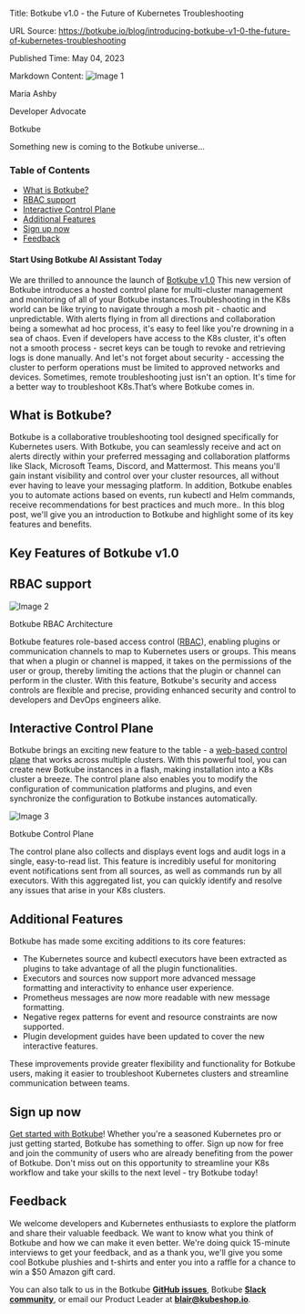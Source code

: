 Title: Botkube v1.0 - the Future of Kubernetes Troubleshooting

URL Source: https://botkube.io/blog/introducing-botkube-v1-0-the-future-of-kubernetes-troubleshooting

Published Time: May 04, 2023

Markdown Content:
![Image 1](https://assets-global.website-files.com/634fabb21508d6c9db9bc46f/6408ed63e5b48fed17e54625_SE6Pjp9PW9TaOwePHJXRaxaLQgYdT2HX_5PYASmvIx8.jpeg)

Maria Ashby

Developer Advocate

Botkube

Something new is coming to the Botkube universe...

### Table of Contents

*   [What is Botkube?](#what-is-botkube-)
*   [RBAC support](#rbac-support-)
*   [Interactive Control Plane](#interactive-control-plane-)
*   [Additional Features](#additional-features)
*   [Sign up now](#sign-up-now)
*   [Feedback](#feedback)

#### Start Using Botkube AI Assistant Today

We are thrilled to announce the launch of [Botkube v1.0](https://app.botkube.io/) This new version of Botkube introduces a hosted control plane for multi-cluster management and monitoring of all of your Botkube instances.Troubleshooting in the K8s world can be like trying to navigate through a mosh pit - chaotic and unpredictable. With alerts flying in from all directions and collaboration being a somewhat ad hoc process, it's easy to feel like you're drowning in a sea of chaos. Even if developers have access to the K8s cluster, it's often not a smooth process - secret keys can be tough to revoke and retrieving logs is done manually. And let's not forget about security - accessing the cluster to perform operations must be limited to approved networks and devices. Sometimes, remote troubleshooting just isn't an option. It's time for a better way to troubleshoot K8s.That’s where Botkube comes in.

What is Botkube?
----------------

Botkube is a collaborative troubleshooting tool designed specifically for Kubernetes users. With Botkube, you can seamlessly receive and act on alerts directly within your preferred messaging and collaboration platforms like Slack, Microsoft Teams, Discord, and Mattermost. This means you'll gain instant visibility and control over your cluster resources, all without ever having to leave your messaging platform. In addition, Botkube enables you to automate actions based on events, run kubectl and Helm commands, receive recommendations for best practices and much more.. In this blog post, we'll give you an introduction to Botkube and highlight some of its key features and benefits.

Key Features of Botkube v1.0
----------------------------

RBAC support
------------

![Image 2](https://assets-global.website-files.com/634fabb21508d6c9db9bc46f/6437222690593713ca726589_botkube-read-only-717ed01cf9fa5e6621f2a09c7b29a32d.svg)

Botkube RBAC Architecture

Botkube features role-based access control ([RBAC](https://docs.botkube.io/configuration/rbac/)), enabling plugins or communication channels to map to Kubernetes users or groups. This means that when a plugin or channel is mapped, it takes on the permissions of the user or group, thereby limiting the actions that the plugin or channel can perform in the cluster. With this feature, Botkube's security and access controls are flexible and precise, providing enhanced security and control to developers and DevOps engineers alike.

Interactive Control Plane
-------------------------

Botkube brings an exciting new feature to the table - a [web-based control plane](https://app.botkube.io/) that works across multiple clusters. With this powerful tool, you can create new Botkube instances in a flash, making installation into a K8s cluster a breeze. The control plane also enables you to modify the configuration of communication platforms and plugins, and even synchronize the configuration to Botkube instances automatically.

![Image 3](https://assets-global.website-files.com/634fabb21508d6c9db9bc46f/643728ace69f4305d971ce6f_Screen%20Shot%202023-04-12%20at%202.54.18%20PM.png)

Botkube Control Plane

The control plane also collects and displays event logs and audit logs in a single, easy-to-read list. This feature is incredibly useful for monitoring event notifications sent from all sources, as well as commands run by all executors. With this aggregated list, you can quickly identify and resolve any issues that arise in your K8s clusters.

Additional Features
-------------------

Botkube has made some exciting additions to its core features:

*   The Kubernetes source and kubectl executors have been extracted as plugins to take advantage of all the plugin functionalities.
*   Executors and sources now support more advanced message formatting and interactivity to enhance user experience.
*   Prometheus messages are now more readable with new message formatting.
*   Negative regex patterns for event and resource constraints are now supported.
*   Plugin development guides have been updated to cover the new interactive features.

These improvements provide greater flexibility and functionality for Botkube users, making it easier to troubleshoot Kubernetes clusters and streamline communication between teams.

Sign up now
-----------

[Get started with Botkube](https://app.botkube.io/)! Whether you're a seasoned Kubernetes pro or just getting started, Botkube has something to offer. Sign up now for free and join the community of users who are already benefiting from the power of Botkube. Don't miss out on this opportunity to streamline your K8s workflow and take your skills to the next level - try Botkube today!

Feedback
--------

We welcome developers and Kubernetes enthusiasts to explore the platform and share their valuable feedback. We want to know what you think of Botkube and how we can make it even better. We're doing quick 15-minute interviews to get your feedback, and as a thank you, we'll give you some cool Botkube plushies and t-shirts and enter you into a raffle for a chance to win a $50 Amazon gift card.

You can also talk to us in the Botkube [**GitHub issues**](https://github.com/kubeshop/botkube/issues), Botkube [**Slack community**](https://join.botkube.io/), or email our Product Leader at [**blair@kubeshop.io**](mailto:blair@kubeshop.io).

